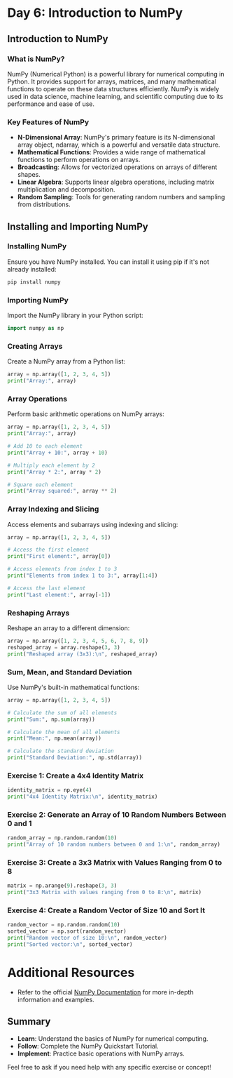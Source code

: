 # Day 6: Introduction to NumPy

## Introduction to NumPy

### What is NumPy?
NumPy (Numerical Python) is a powerful library for numerical computing in Python. It provides support for arrays, matrices, and many mathematical functions to operate on these data structures efficiently. NumPy is widely used in data science, machine learning, and scientific computing due to its performance and ease of use.

### Key Features of NumPy
- **N-Dimensional Array**: NumPy's primary feature is its N-dimensional array object, ndarray, which is a powerful and versatile data structure.
- **Mathematical Functions**: Provides a wide range of mathematical functions to perform operations on arrays.
- **Broadcasting**: Allows for vectorized operations on arrays of different shapes.
- **Linear Algebra**: Supports linear algebra operations, including matrix multiplication and decomposition.
- **Random Sampling**: Tools for generating random numbers and sampling from distributions.

## Installing and Importing NumPy

### Installing NumPy
Ensure you have NumPy installed. You can install it using pip if it's not already installed:
```sh
pip install numpy
```
### Importing NumPy
Import the NumPy library in your Python script:
```p
import numpy as np
```
### Creating Arrays
Create a NumPy array from a Python list:
```python
array = np.array([1, 2, 3, 4, 5])
print("Array:", array)
```
### Array Operations
Perform basic arithmetic operations on NumPy arrays:
```python
array = np.array([1, 2, 3, 4, 5])
print("Array:", array)

# Add 10 to each element
print("Array + 10:", array + 10)

# Multiply each element by 2
print("Array * 2:", array * 2)

# Square each element
print("Array squared:", array ** 2)
```
### Array Indexing and Slicing
Access elements and subarrays using indexing and slicing:
```python
array = np.array([1, 2, 3, 4, 5])

# Access the first element
print("First element:", array[0])

# Access elements from index 1 to 3
print("Elements from index 1 to 3:", array[1:4])

# Access the last element
print("Last element:", array[-1])
```
### Reshaping Arrays
Reshape an array to a different dimension:
```python
array = np.array([1, 2, 3, 4, 5, 6, 7, 8, 9])
reshaped_array = array.reshape(3, 3)
print("Reshaped array (3x3):\n", reshaped_array)
```
### Sum, Mean, and Standard Deviation
Use NumPy's built-in mathematical functions:
```python
array = np.array([1, 2, 3, 4, 5])

# Calculate the sum of all elements
print("Sum:", np.sum(array))

# Calculate the mean of all elements
print("Mean:", np.mean(array))

# Calculate the standard deviation
print("Standard Deviation:", np.std(array))
```
### Exercise 1: Create a 4x4 Identity Matrix
```python
identity_matrix = np.eye(4)
print("4x4 Identity Matrix:\n", identity_matrix)
```
### Exercise 2: Generate an Array of 10 Random Numbers Between 0 and 1
```python
random_array = np.random.random(10)
print("Array of 10 random numbers between 0 and 1:\n", random_array)
```
### Exercise 3: Create a 3x3 Matrix with Values Ranging from 0 to 8
```python
matrix = np.arange(9).reshape(3, 3)
print("3x3 Matrix with values ranging from 0 to 8:\n", matrix)
```
### Exercise 4: Create a Random Vector of Size 10 and Sort It
```python
random_vector = np.random.random(10)
sorted_vector = np.sort(random_vector)
print("Random vector of size 10:\n", random_vector)
print("Sorted vector:\n", sorted_vector)
```
#  Additional Resources

- Refer to the official [NumPy Documentation](https://numpy.org/doc/stable/) for more in-depth information and examples.

## Summary
- **Learn**: Understand the basics of NumPy for numerical computing.
- **Follow**: Complete the NumPy Quickstart Tutorial.
- **Implement**: Practice basic operations with NumPy arrays.

Feel free to ask if you need help with any specific exercise or concept!
